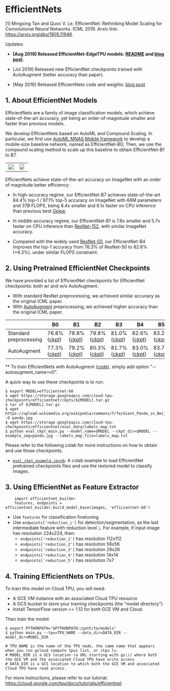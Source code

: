 # EfficientNets

[1] Mingxing Tan and Quoc V. Le.  EfficientNet: Rethinking Model Scaling for Convolutional Neural Networks. ICML 2019.
   Arxiv link: https://arxiv.org/abs/1905.11946.

Updates

  - **[Aug 2019] Released EfficientNet-EdgeTPU models: [README](edgetpu/README.md) and [blog post](https://ai.googleblog.com/2019/08/efficientnet-edgetpu-creating.html).**

  - [Jul 2019] Released new EfficientNet checkpoints trained with AutoAugment (better accuracy than paper).

  - [May 2019] Released EfficientNets code and weights: [blog post](https://ai.googleblog.com/2019/05/efficientnet-improving-accuracy-and.html)

## 1. About EfficientNet Models

EfficientNets are a family of image classification models, which achieve state-of-the-art accuracy, yet being an order-of-magnitude smaller and faster than previous models.

We develop EfficientNets based on AutoML and Compound Scaling. In particular, we first use [AutoML MNAS Mobile framework](https://ai.googleblog.com/2018/08/mnasnet-towards-automating-design-of.html) to develop a mobile-size baseline network, named as EfficientNet-B0; Then, we use the compound scaling method to scale up this baseline to obtain EfficientNet-B1 to B7.

<table border="0">
<tr>
    <td>
    <img src="./g3doc/params.png" width="100%" />
    </td>
    <td>
    <img src="./g3doc/flops.png", width="90%" />
    </td>
</tr>
</table>

EfficientNets achieve state-of-the-art accuracy on ImageNet with an order of magnitude better efficiency:


* In high-accuracy regime, our EfficientNet-B7 achieves state-of-the-art 84.4% top-1 / 97.1% top-5 accuracy on ImageNet with 66M parameters and 37B FLOPS, being 8.4x smaller and 6.1x faster on CPU inference than previous best [Gpipe](https://arxiv.org/abs/1811.06965).

* In middle-accuracy regime, our EfficientNet-B1 is 7.6x smaller and 5.7x faster on CPU inference than [ResNet-152](https://arxiv.org/abs/1512.03385), with similar ImageNet accuracy.

* Compared with the widely used [ResNet-50](https://arxiv.org/abs/1512.03385), our EfficientNet-B4 improves the top-1 accuracy from 76.3% of ResNet-50 to 82.6% (+6.3%), under similar FLOPS constraint.

## 2. Using Pretrained EfficientNet Checkpoints

We have provided a list of EfficientNet checkpoints for EfficientNet checkpoints: both w/ and w/o AutoAugment.

  * With standard ResNet preprocessing, we achieved similar accuracy as the original ICML paper.
  * WIth [AutoAugment](https://arxiv.org/abs/1805.09501) preprocessing, we achieved higher accuracy than the original ICML paper.

|               |   B0    |  B1   |  B2    |  B3   |  B4   |  B5    | B6 | B7 |
|----------     |--------  | ------| ------|------ |------ |------ | --- | --- |
| Standard preprocessing |  76.8% ([ckpt](https://storage.googleapis.com/cloud-tpu-checkpoints/efficientnet/ckpts/efficientnet-b0.tar.gz))   | 78.8% ([ckpt](https://storage.googleapis.com/cloud-tpu-checkpoints/efficientnet/ckpts/efficientnet-b1.tar.gz))  | 79.8% ([ckpt](https://storage.googleapis.com/cloud-tpu-checkpoints/efficientnet/ckpts/efficientnet-b2.tar.gz)) | 81.0% ([ckpt](https://storage.googleapis.com/cloud-tpu-checkpoints/efficientnet/ckpts/efficientnet-b3.tar.gz)) | 82.6% ([ckpt](https://storage.googleapis.com/cloud-tpu-checkpoints/efficientnet/ckpts/efficientnet-b4.tar.gz)) | 83.2% ([ckpt](https://storage.googleapis.com/cloud-tpu-checkpoints/efficientnet/ckpts/efficientnet-b5.tar.gz)) | | |
| AutoAugment |  77.3% ([ckpt](https://storage.googleapis.com/cloud-tpu-checkpoints/efficientnet/ckptsaug/efficientnet-b0.tar.gz))   | 79.2% ([ckpt](https://storage.googleapis.com/cloud-tpu-checkpoints/efficientnet/ckptsaug/efficientnet-b1.tar.gz))  | 80.3% ([ckpt](https://storage.googleapis.com/cloud-tpu-checkpoints/efficientnet/ckptsaug/efficientnet-b2.tar.gz)) | 81.7% ([ckpt](https://storage.googleapis.com/cloud-tpu-checkpoints/efficientnet/ckptsaug/efficientnet-b3.tar.gz)) | 83.0% ([ckpt](https://storage.googleapis.com/cloud-tpu-checkpoints/efficientnet/ckptsaug/efficientnet-b4.tar.gz)) | 83.7% ([ckpt](https://storage.googleapis.com/cloud-tpu-checkpoints/efficientnet/ckptsaug/efficientnet-b5.tar.gz)) |  84.2% ([ckpt](https://storage.googleapis.com/cloud-tpu-checkpoints/efficientnet/ckptsaug/efficientnet-b6.tar.gz)) | 84.5% ([ckpt](https://storage.googleapis.com/cloud-tpu-checkpoints/efficientnet/ckptsaug/efficientnet-b7.tar.gz))  |

<!--
| Acc. from paper        |  76.3%   | 78.8% | 79.8% | 81.1% | 82.6% | 83.3% |
-->

** To train EfficientNets with AutoAugment ([code](https://github.com/tensorflow/tpu/blob/master/models/official/efficientnet/autoaugment.py)), simply add option "--autoaugment_name=v0".

A quick way to use these checkpoints is to run:

    $ export MODEL=efficientnet-b0
    $ wget https://storage.googleapis.com/cloud-tpu-checkpoints/efficientnet/ckpts/${MODEL}.tar.gz
    $ tar xf ${MODEL}.tar.gz
    $ wget https://upload.wikimedia.org/wikipedia/commons/f/fe/Giant_Panda_in_Beijing_Zoo_1.JPG -O panda.jpg
    $ wget https://storage.googleapis.com/cloud-tpu-checkpoints/efficientnet/eval_data/labels_map.txt
    $ python eval_ckpt_main.py --model_name=$MODEL --ckpt_dir=$MODEL --example_img=panda.jpg --labels_map_file=labels_map.txt

Please refer to the following colab for more instructions on how to obtain and use those checkpoints.

  * [`eval_ckpt_example.ipynb`](eval_ckpt_example.ipynb): A colab example to load
 EfficientNet pretrained checkpoints files and use the restored model to classify images.


## 3. Using EfficientNet as Feature Extractor

```
    import efficientnet_builder
    features, endpoints = efficientnet_builder.build_model_base(images, 'efficientnet-b0')
```

  * Use `features` for classification finetuning.
  * Use `endpoints['reduction_i']` for detection/segmentation, as the last intermediate feature with reduction level `i`. For example, if input image has resolution 224x224, then:
    * `endpoints['reduction_1']` has resolution 112x112
    * `endpoints['reduction_2']` has resolution 56x56
    * `endpoints['reduction_3']` has resolution 28x28
    * `endpoints['reduction_4']` has resolution 14x14
    * `endpoints['reduction_5']` has resolution 7x7

## 4. Training EfficientNets on TPUs.


To train this model on Cloud TPU, you will need:

   * A GCE VM instance with an associated Cloud TPU resource
   * A GCS bucket to store your training checkpoints (the "model directory")
   * Install TensorFlow version >= 1.13 for both GCE VM and Cloud.

Then train the model:

    $ export PYTHONPATH="$PYTHONPATH:/path/to/models"
    $ python main.py --tpu=TPU_NAME --data_dir=DATA_DIR --model_dir=MODEL_DIR

    # TPU_NAME is the name of the TPU node, the same name that appears when you run gcloud compute tpus list, or ctpu ls.
    # MODEL_DIR is a GCS location (a URL starting with gs:// where both the GCE VM and the associated Cloud TPU have write access
    # DATA_DIR is a GCS location to which both the GCE VM and associated Cloud TPU have read access.


For more instructions, please refer to our tutorial: https://cloud.google.com/tpu/docs/tutorials/efficientnet
